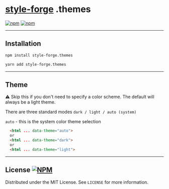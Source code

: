 # [style-forge](https://www.npmjs.com/package/style-forge) .themes

[![npm](https://img.shields.io/npm/v/style-forge.themes)][npm-link]
[![npm](https://img.shields.io/npm/dm/style-forge.themes)][npm-link]

<hr />

## Installation
```bash
npm install style-forge.themes
```
```bash
yarn add style-forge.themes
```

<hr />


## Theme

⚠️ Skip this if you don't need to specify a color scheme. The default will always be a light theme.

There are three standard modes `dark / light / auto (system)`

`auto` - this is the system color theme selection

```html
  <html ... data-theme="auto">
  or
  <html ... data-theme="dark">
  or
  <html ... data-theme="light">
```

<hr />

## License [![NPM](https://img.shields.io/npm/l/style-forge.themes)](https://github.com/Sarmaged/style-forge.themes/blob/main/LICENSE)

Distributed under the MIT License. See `LICENSE` for more information.

[npm-link]: https://www.npmjs.com/package/style-forge.themes
[github-link]: https://github.com/Sarmaged/style-forge.themes
